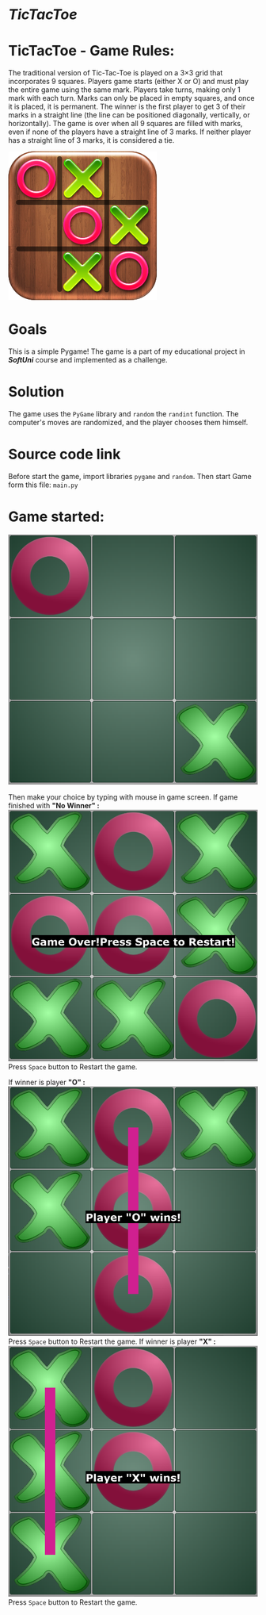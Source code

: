 #                       _TicTacToe_
# TicTacToe - Game Rules:
The traditional version of Tic-Tac-Toe is played on a 3×3 grid that incorporates 9 squares. 
Players game starts (either X or O) and must play the entire game using the same mark.
Players take turns, making only 1 mark with each turn.
Marks can only be placed in empty squares, and once it is placed, it is permanent.
The winner is the first player to get 3 of their marks in a straight line (the line can be positioned diagonally, vertically, or horizontally).
The game is over when all 9 squares are filled with marks, even if none of the players have a straight line of 3 marks.
If neither player has a straight line of 3 marks, it is considered a tie.

![Logo](screenshot/logo.png "TicTacToe")
# Goals
This is a simple Pygame!
The game is a part of my educational project in **_SoftUni_** course and implemented as a challenge.

# Solution 
The game uses the `PyGame` library and `random` the `randint` function.
The computer's moves are randomized, and the player chooses them himself.

# Source code link
Before start the game, import libraries `pygame` and `random`.
Then start Game form this file:
`main.py`
# Game started:
![TicTacToe](screenshot/NewGame.png "TicTacToe")

Then make your choice by typing with mouse in game screen.
If game finished with __"No Winner" :__
![NoWin](screenshot/NoWin.png "TicTacToe")
Press `Space` button to Restart the game.

If winner is player __"O" :__
![WinO](screenshot/WinO.png "TicTacToe")
Press `Space` button to Restart the game.
If winner is player __"X" :__
![WinX](screenshot/WinX.png "TicTacToe")
Press `Space` button to Restart the game.